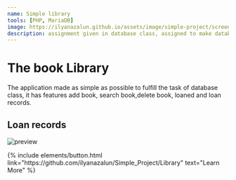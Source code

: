 ```yaml
---
name: Simple library
tools: [PHP, MariaDB]
image: https://ilyanazalun.github.io/assets/image/simple-project/screenshot-localhost-2021.07.25-13_35_44.png
description: assignment given in database class, assigned to make database design, normalization and implemented to a simple application regarding user, items or book, and loan records.
---
```


# The book Library
The application made as simple as possible to fulfill the task of database class, it has features add book, search book,delete book, loaned and loan records.


## Loan records

![preview]({{'/assets/image'|relative_url}}/simple-project/screenshot-localhost-2021.07.25-13_35_44.png)

<p class="text-center">
{% include elements/button.html link="https://github.com/ilyanazalun/Simple_Project/Library" text="Learn More" %}
</p>